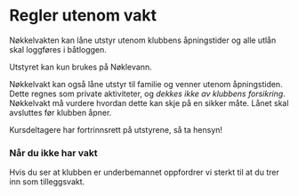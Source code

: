 # Regler utenom vakt

Nøkkelvakten kan låne utstyr utenom klubbens åpningstider og alle utlån skal
loggføres i båtloggen.

Utstyret kan kun brukes på Nøklevann.

Nøkkelvakt kan også låne utstyr til familie og venner utenom åpningstiden. Dette
regnes som private aktiviteter, og _dekkes ikke av klubbens forsikring_.
Nøkkelvakt må vurdere hvordan dette kan skje på en sikker måte. Lånet skal
avsluttes før klubben åpner.

Kursdeltagere har fortrinnsrett på utstyrene, så ta hensyn!

### Når du ikke har vakt

Hvis du ser at klubben er underbemannet oppfordrer vi sterkt til at du trer inn
som tilleggsvakt.

